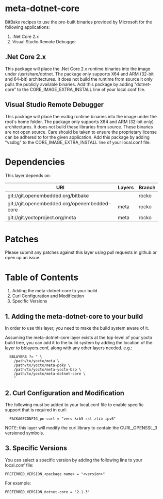 # meta-dotnet-core
BitBake recipes to use the pre-built binaries provided by Microsoft for the following applications:

1. .Net Core 2.x
2. Visual Studio Remote Debugger
  
## .Net Core 2.x
This package will place the .Net Core 2.x runtime binaries into the image under /usr/share/dotnet. The package only supports X64 and ARM (32-bit and 64-bit) architectures. It does not build the runtime from source it only pulls the publicly available binaries. Add this package by adding "dotnet-core" to the CORE_IMAGE_EXTRA_INSTALL line of your local.conf file.

## Visual Studio Remote Debugger
This package will place the vsdbg runtime binaries into the image under the root's home folder. The package only supports X64 and ARM (32-bit only) architectures. It does not build these libraries from source. These binaries are not open source. Care should be taken to ensure the proprietary license can be adhered to for the given application. Add this package by adding "vsdbg" to the CORE_IMAGE_EXTRA_INSTALL line of your local.conf file.

# Dependencies
This layer depends on:

URI | Layers | Branch
--- | ------ | ------
git://git.openembedded.org/bitbake | | rocko
git://git.openembedded.org/openembedded-core | meta | rocko
git://git.yoctoproject.org/meta | meta | rocko

# Patches
Please submit any patches against this layer using pull requests in github or open up an issue.

# Table of Contents
1. Adding the meta-dotnet-core to your build
2. Curl Configuration and Modification
3. Specific Versions

## 1. Adding the meta-dotnet-core to your build
In order to use this layer, you need to make the build system aware of it.

Assuming the meta-dotnet-core layer exists at the top-level of your yocto build tree, you can add it to the build system by adding the location of the layer to bblayers.conf, along with any other layers needed. e.g.:

```
  BBLAYERS ?= " \
    /path/to/yocto/meta \
    /path/to/yocto/meta-poky \
    /path/to/yocto/meta-yocto-bsp \
    /path/to/yocto/meta-dotnet-core \
    "
```

## 2. Curl Configuration and Modification
The following must be added to your local.conf file to enable specific support that is required in curl:

```
  PACKAGECONFIG_pn-curl = "vers krb5 ssl zlib ipv6"
```

NOTE: this layer will modify the curl library to contain the CURL_OPENSSL_3 versioned symbols.

## 3. Specific Versions
You can select a specific version by adding the following line to your local.conf file:

```
PREFERRED_VERSION_<package name> = "<version>"
```
  
For example:

```
PREFERRED_VERSION_dotnet-core = "2.1.3"
```


